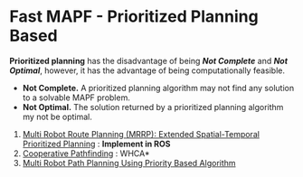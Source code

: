 # Fast MAPF - Prioritized Planning Based
**Prioritized planning** has the disadvantage of being ***Not Complete*** and ***Not Optimal***, however, it has the advantage of being computationally feasible.
- **Not Complete.** A prioritized planning algorithm may not find any solution to a solvable MAPF problem.
- **Not Optimal.** The solution returned by a prioritized planning algorithm my not be optimal.
1. [Multi Robot Route Planning (MRRP): Extended Spatial-Temporal Prioritized Planning](https://ieeexplore.ieee.org/abstract/document/8968465) : **Implement in ROS**
2. [Cooperative Pathfinding](https://ojs.aaai.org/index.php/AIIDE/article/view/18726) : WHCA*
3. [Multi Robot Path Planning Using Priority Based Algorithm](https://ieeexplore.ieee.org/document/9865690)
